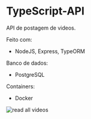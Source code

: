 # TypeScript-API
API de postagem de videos. 

Feito com:
  - NodeJS, Express, TypeORM

Banco de dados:
  - PostgreSQL

Containers:
  - Docker

![read all videos](https://user-images.githubusercontent.com/99225813/179417610-0b6325b4-be0d-4a8c-8941-17d6d80186c5.png)

